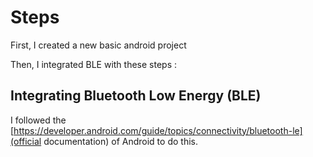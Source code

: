 # Steps

First, I created a new basic android project

Then, I integrated BLE with these steps : 

## Integrating Bluetooth Low Energy (BLE)

I followed the [https://developer.android.com/guide/topics/connectivity/bluetooth-le](official documentation) of Android to do this.